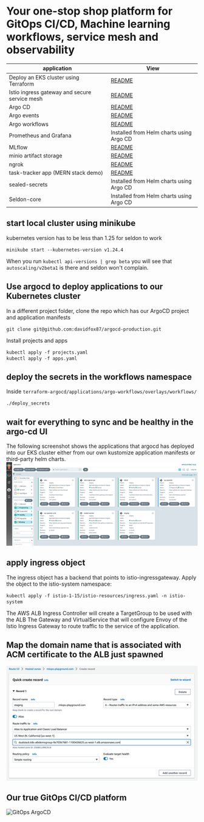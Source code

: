 # Your one-stop shop platform for GitOps CI/CD, Machine learning workflows, service mesh and observability

| application   | View  |
| -----------   | ---   |
| Deploy an EKS cluster using Terraform | [README](terraform/infra/README.md) |
| Istio ingress gateway and secure service mesh |  [README](applications/istio-1-15/README.md) |
| Argo CD | [README](applications/argo-cd/README.md) |
| Argo events | [README](applications/argo-events/README.md) |
| Argo workflows | [README](applications/argo-workflows/README.md) |
| Prometheus and Grafana | Installed from Helm charts using Argo CD |
| MLflow | [README](applications/mlflow/README.md) |
| minio artifact storage | [README](applications/minio/README.md) |
| ngrok | [README](applications/ngrok_/README.md) |
| task-tracker app (MERN stack demo) | [README](applications/task-tracker-app/README.md) |
| sealed-secrets | Installed from Helm charts using Argo CD |
| Seldon-core | Installed from Helm charts using Argo CD |
## start local cluster using minikube
kubernetes version has to be less than 1.25 for seldon to work
```
minikube start --kubernetes-version v1.24.4
```
When you run ```kubectl api-versions | grep beta``` you will see that ```autoscaling/v2beta1``` is there and seldon won't complain.

## Use argocd to deploy applications to our Kubernetes cluster 
In a different project folder, clone the repo which has our ArgoCD project and application manifests 
```
git clone git@github.com:davidfox87/argocd-production.git
```
Install projects and apps
```
kubectl apply -f projects.yaml
kubectl apply -f apps.yaml
```

## deploy the secrets in the workflows namespace
Inside ```terraform-argocd/applications/argo-workflows/overlays/workflows/```
```
./deploy_secrets
```

## wait for everything to sync and be healthy in the argo-cd UI
The following screenshot shows the applications that argocd has deployed into our EKS cluster either from our own kustomize application manifests or third-party helm charts.
![argocd](argocd.png)


## apply ingress object
The ingress object has a backend that points to istio-ingressgateway. Apply the object to the istio-system namespace:

```
kubectl apply -f istio-1-15/istio-resources/ingress.yaml -n istio-system
```

The AWS ALB Ingress Controller will create a TargetGroup to be used with the ALB
The Gateway and VirtualService that will configure Envoy of the Istio Ingress Gateway to route traffic to the service of the application.

## Map the domain name that is associated with ACM certificate to the ALB just spawned
![route53](route53.png)

## Our true GitOps CI/CD platform
![GitOps ArgoCD](https://www.eksworkshop.com/images/argocd/argocd_architecture.png)







